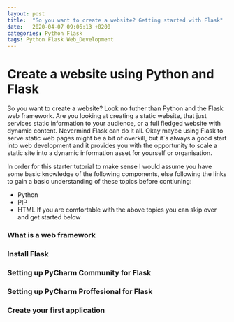 ```yaml
---
layout: post
title:  "So you want to create a website? Getting started with Flask"
date:   2020-04-07 09:06:13 +0200
categories: Python Flask
tags: Python Flask Web_Development
---
```

# Create a website using Python and Flask

So you want to create a website? Look no futher than Python and the Flask web framework. Are you looking at creating a static website, that just services static information to your audience, or a full fledged website with dynamic content. Nevermind Flask can do it all. Okay maybe using Flask to serve static web pages might be a bit of overkill, but it`s always a good start into web development and it provides you with the opportunity to scale a static site into a dynamic information asset for yourself or organisation.

In order for this starter tutorial to make sense I would assume you have some basic knowledge of the following components, else following the links to gain a basic understanding of these topics before contiuning:
* Python
* PIP
* HTML
If you are comfortable with the above topics you can skip over and get started below

### What is a web framework


### Install Flask


### Setting up PyCharm Community for Flask


### Setting up PyCharm Proffesional for Flask


### Create your first application
